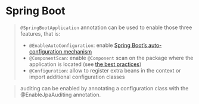 # Spring Boot

> `@SpringBootApplication` annotation can be used to enable those three features, that is:
>
> * `@EnableAutoConfiguration`: enable [Spring Boot’s auto-configuration mechanism](https://docs.spring.io/spring-boot/docs/current/reference/html/using-boot-auto-configuration.html)
> * `@ComponentScan`: enable `@Component` scan on the package where the application is located \(see [the best practices](https://docs.spring.io/spring-boot/docs/current/reference/html/using-boot-structuring-your-code.html)\)
> * `@Configuration`: allow to register extra beans in the context or import additional configuration classes

> auditing can be enabled by annotating a configuration class with the @EnableJpaAuditing annotation.



